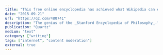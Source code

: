 ```yaml
---
title: "This free online encyclopedia has achieved what Wikipedia can only dream of"
date: "2015-09-21"
url: "https://qz.com/480741"
description: "The genius of the _Stanford Encyclopedia of Philosophy_."
publication: "Quartz"
medium: "text"
category: ["writing"]
tags: ["internet", "content moderation"]
external: true
---
```


